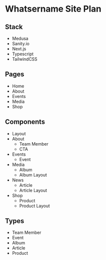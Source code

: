 # Whatsername Site Plan
## Stack 
- Medusa
- Sanity.io
- Next.js
- Typescript
- TailwindCSS
## Pages
- Home
- About
- Events
- Media
- Shop

## Components
- Layout
- About
	- Team Member
	- CTA
- Events
	- Event
- Media
	- Album
	- Album Layout
- News
	- Article
	- Article Layout
- Shop
	- Product
	- Product Layout

## Types
- Team Member
- Event
- Album
- Article
- Product